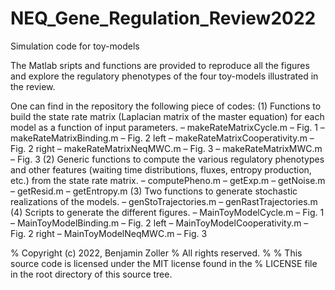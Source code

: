# NEQ_Gene_Regulation_Review2022
Simulation code for toy-models

The Matlab sripts and functions are provided to reproduce all the
figures and explore the regulatory phenotypes of the four toy-models
illustrated in the review.

One can find in the repository the following piece of codes:
(1) Functions to build the state rate matrix (Laplacian matrix of the
    master equation) for each model as a function of input parameters.
    – makeRateMatrixCycle.m – Fig. 1
    – makeRateMatrixBinding.m – Fig. 2 left
    – makeRateMatrixCooperativity.m – Fig. 2 right
    – makeRateMatrixNeqMWC.m – Fig. 3
    – makeRateMatrixMWC.m – Fig. 3
(2) Generic functions to compute the various regulatory phenotypes and 
    other features (waiting time distributions, fluxes, entropy production,
    etc.) from the state rate matrix.
    – computePheno.m
    – getExp.m
    – getNoise.m
    – getResid.m
    – getEntropy.m
(3) Two functions to generate stochastic realizations of the models.
    – genStoTrajectories.m
    – genRastTrajectories.m
(4) Scripts to generate the different figures.
    – MainToyModelCycle.m – Fig. 1
    – MainToyModelBinding.m – Fig. 2 left
    – MainToyModelCooperativity.m – Fig. 2 right
    – MainToyModelNeqMWC.m – Fig. 3
    
%   Copyright (c) 2022, Benjamin Zoller
%   All rights reserved.
%
%   This source code is licensed under the MIT license found in the
%   LICENSE file in the root directory of this source tree.

